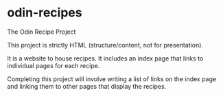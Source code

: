 # odin-recipes
The Odin Recipe Project

This project is strictly HTML (structure/content, not for presentation).

It is a website to house recipes. It includes an index page that links to individual pages for each recipe.

Completing this project will involve writing a list of links on the index page and linking them to other pages that display the recipes.